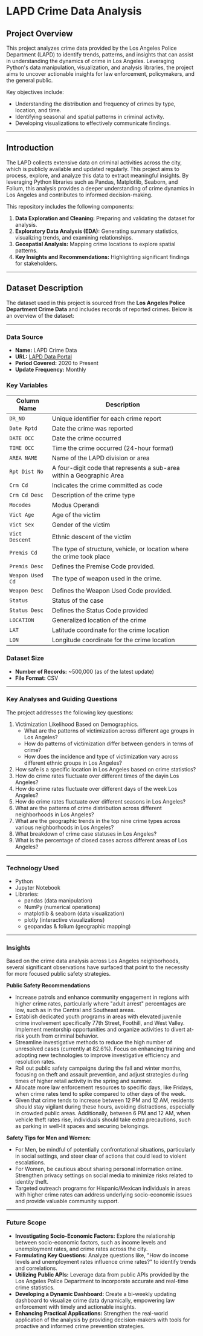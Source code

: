 # LAPD Crime Data Analysis

## Project Overview  
This project analyzes crime data provided by the Los Angeles Police Department (LAPD) to identify trends, patterns, and insights that can assist in understanding the dynamics of crime in Los Angeles. Leveraging Python's data manipulation, visualization, and analysis libraries, the project aims to uncover actionable insights for law enforcement, policymakers, and the general public.  

Key objectives include:  
- Understanding the distribution and frequency of crimes by type, location, and time.  
- Identifying seasonal and spatial patterns in criminal activity.   
- Developing visualizations to effectively communicate findings.  

---

## Introduction  
The LAPD collects extensive data on criminal activities across the city, which is publicly available and updated regularly. This project aims to process, explore, and analyze this data to extract meaningful insights. By leveraging Python libraries such as Pandas, Matplotlib, Seaborn, and Folium, this analysis provides a deeper understanding of crime dynamics in Los Angeles and contributes to informed decision-making.  

This repository includes the following components:  
1. **Data Exploration and Cleaning:** Preparing and validating the dataset for analysis.  
2. **Exploratory Data Analysis (EDA):** Generating summary statistics, visualizing trends, and examining relationships.  
3. **Geospatial Analysis:** Mapping crime locations to explore spatial patterns.  
4. **Key Insights and Recommendations:** Highlighting significant findings for stakeholders.  

---

## Dataset Description  
The dataset used in this project is sourced from the **Los Angeles Police Department Crime Data** and includes records of reported crimes. Below is an overview of the dataset:  

---

### Data Source  
- **Name:** LAPD Crime Data  
- **URL:** [LAPD Data Portal](https://data.lacity.org/Public-Safety/Crime-Data-from-2020-to-Present/2nrs-mtv8/about_data)  
- **Period Covered:** 2020 to Present  
- **Update Frequency:** Monthly  

### Key Variables  
| **Column Name**    | **Description**                                                        |  
|--------------------|------------------------------------------------------------------------|  
| `DR_NO`            | Unique identifier for each crime report                                |  
| `Date Rptd`        | Date the crime was reported                                            |  
| `DATE OCC`         | Date the crime occurred                                                |  
| `TIME OCC`         | Time the crime occurred (24-hour format)                               |  
| `AREA NAME`        | Name of the LAPD division or area                                      |
| `Rpt Dist No`      | A four-digit code that represents a sub-area within a Geographic Area  |
| `Crm Cd`           | Indicates the crime committed as code                                  |
| `Crm Cd Desc`      | Description of the crime type                                          |
| `Mocodes`          | Modus Operandi                                                         |
| `Vict Age`         | Age of the victim                                                      |  
| `Vict Sex`         | Gender of the victim                                                   |  
| `Vict Descent`     | Ethnic descent of the victim                                           |  
| `Premis Cd`        | The type of structure, vehicle, or location where the crime took place |
| `Premis Desc`      | Defines the Premise Code provided.                                     |
| `Weapon Used Cd`   | The type of weapon used in the crime.                                  |
| `Weapon Desc`      | Defines the Weapon Used Code provided.                                 |
| `Status`           | Status of the case                                                     |
| `Status Desc`      | Defines the Status Code provided                                       |
| `LOCATION`         | Generalized location of the crime                                      |
| `LAT`              | Latitude coordinate for the crime location                             |  
| `LON`              | Longitude coordinate for the crime location                            |  

### Dataset Size  
- **Number of Records:** ~500,000 (as of the latest update)  
- **File Format:** CSV  

---
### Key Analyses and Guiding Questions

The project addresses the following key questions:

1. Victimization Likelihood Based on Demographics.
   - What are the patterns of victimization across different age groups in Los Angeles?
   - How do patterns of victimization differ between genders in terms of crime?
   - How does the incidence and type of victimization vary across different ethnic groups in Los Angeles?
2. How safe is a specific location in Los Angeles based on crime statistics?
3. How do crime rates fluctuate over different times of the dayin Los Angeles?
4. How do crime rates fluctuate over different days of the week Los Angeles?
5. How do crime rates fluctuate over different seasons in Los Angeles?
6. What are the patterns of crime distribution across different neighborhoods in Los Angeles?
7. What are the geographic trends in the top nine crime types across various neighborhoods in Los Angeles?
8. What breakdown of crime case statuses in Los Angeles?
9. What is the percentage of closed cases across different areas of Los Angeles?

---

### Technology Used

- Python
- Jupyter Notebook
- Libraries:
  - pandas (data manipulation)
  - NumPy (numerical operations)
  - matplotlib & seaborn (data visualization)
  - plotly (interactive visualizations)
  - geopandas & folium (geographic mapping)

---

### Insights
Based on the crime data analysis across Los Angeles neighborhoods, several significant observations have surfaced that point to the necessity for more focused public safety strategies.

**Public Safety Recommendations**
- Increase patrols and enhance community engagement in regions with higher crime rates, particularly where "adult arrest" percentages are low, such as in the Central and Southeast areas.
- Establish dedicated youth programs in areas with elevated juvenile crime involvement specifically 77th Street, Foothill, and West Valley. Implement mentorship opportunities and organize activities to divert at-risk youth from criminal behavior.
- Streamline investigative methods to reduce the high number of unresolved cases (currently at 82.6%). Focus on enhancing training and adopting new technologies to improve investigative efficiency and resolution rates.
- Roll out public safety campaigns during the fall and winter months, focusing on theft and assault prevention, and adjust strategies during times of higher retail activity in the spring and summer.
- Allocate more law enforcement resources to specific days, like Fridays, when crime rates tend to spike compared to other days of the week.
- Given that crime tends to increase between 12 PM and 12 AM, residents should stay vigilant during these hours, avoiding distractions, especially in crowded public areas. Additionally, between 6 PM and 12 AM, when vehicle theft rates rise, individuals should take extra precautions, such as parking in well-lit spaces and securing belongings.

**Safety Tips for Men and Women:**
- For Men, be mindful of potentially confrontational situations, particularly in social settings, and steer clear of actions that could lead to violent escalations.
- For Women, be cautious about sharing personal information online. Strengthen privacy settings on social media to minimize risks related to identity theft.
- Targeted outreach programs for Hispanic/Mexican individuals in areas with higher crime rates can address underlying socio-economic issues and provide valuable community support.

---

### Future Scope
- **Investigating Socio-Economic Factors:** Explore the relationship between socio-economic factors, such as income levels and unemployment rates, and crime rates across the city.  
- **Formulating Key Questions:** Analyze questions like, "How do income levels and unemployment rates influence crime rates?" to identify trends and correlations.  
- **Utilizing Public APIs:** Leverage data from public APIs provided by the Los Angeles Police Department to incorporate accurate and real-time crime statistics.  
- **Developing a Dynamic Dashboard:** Create a bi-weekly updating dashboard to visualize crime data dynamically, empowering law enforcement with timely and actionable insights.  
- **Enhancing Practical Applications:** Strengthen the real-world application of the analysis by providing decision-makers with tools for proactive and informed crime prevention strategies.  

